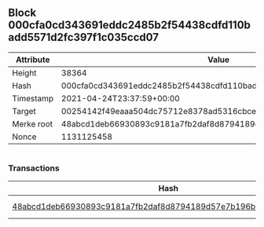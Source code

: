 ## Block 000cfa0cd343691eddc2485b2f54438cdfd110badd5571d2fc397f1c035ccd07

Attribute | Value
--- | ---
Height | 38364
Hash | 000cfa0cd343691eddc2485b2f54438cdfd110badd5571d2fc397f1c035ccd07
Timestamp | 2021-04-24T23:37:59+00:00
Target | 00254142f49eaaa504dc75712e8378ad5316cbcead634704b3734b6271167cc4
Merke root | 48abcd1deb66930893c9181a7fb2daf8d8794189d57e7b196b9040314f639959
Nonce | 1131125458

```

```

### Transactions

Hash | Amount
--- | ---
[48abcd1deb66930893c9181a7fb2daf8d8794189d57e7b196b9040314f639959](48abcd1deb66930893c9181a7fb2daf8d8794189d57e7b196b9040314f639959.md) | 10.00000000 SKEPTI 
